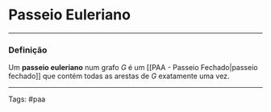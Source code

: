 
# Passeio Euleriano

---

### Definição

Um **passeio euleriano** num grafo $G$ é um [[PAA - Passeio Fechado|passeio fechado]] que contém todas as arestas de $G$ exatamente uma vez.

---

Tags: #paa

